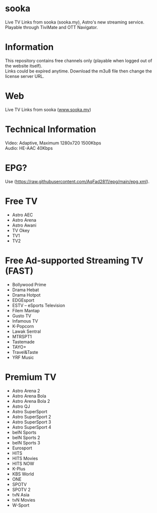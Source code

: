 # sooka
Live TV Links from sooka (sooka.my), Astro's new streaming service. Playable through TiviMate and OTT Navigator.

# Information
This repository contains free channels only (playable when logged out of the website itself).  
Links could be expired anytime. Download the m3u8 file then change the license server URL.

# Web
Live TV Links from sooka (www.sooka.my)

# Technical Information
Video: Adaptive, Maximum 1280x720 1500Kbps  
Audio: HE-AAC 40Kbps  

# EPG?
Use (https://raw.githubusercontent.com/AqFad2811/epg/main/epg.xml).

# Free TV

- Astro AEC
- Astro Arena
- Astro Awani
- TV Okey
- TV1
- TV2

# Free Ad-supported Streaming TV (FAST)

- Bollywood Prime
- Drama Hebat
- Drama Hotpot
- EDGEsport
- ESTV – eSports Television
- Filem Mantap
- Gusto TV
- Infamous TV
- K-Popcorn
- Lawak Sentral
- MTRSPT1
- Tastemade
- TAYO+
- Travel&Taste
- YRF Music

# Premium TV

- Astro Arena 2
- Astro Arena Bola
- Astro Arena Bola 2
- Astro QJ
- Astro SuperSport
- Astro SuperSport 2
- Astro SuperSport 3
- Astro SuperSport 4
- beIN Sports
- beIN Sports 2
- beIN Sports 3
- Eurosport
- HITS
- HITS Movies
- HITS NOW
- K-Plus
- KBS World
- ONE
- SPOTV
- SPOTV 2
- tvN Asia
- tvN Movies
- W-Sport
